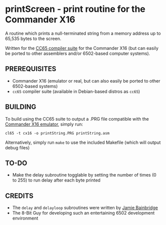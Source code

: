 # printScreen - print routine for the Commander X16

A routine which prints a null-terminated string from a memory address up to 65,535 bytes to the screen.

Written for the [CC65 compiler suite](https://cc65.github.io) for the Commander X16 (but can easily be ported to other assemblers and/or 6502-based computer systems).

## PREREQUISITES
* Commander X16 (emulator or real, but can also easily be ported to other 6502-based systems)
* `cc65` compiler suite (available in Debian-based distros as `cc65`)

## BUILDING
To build using the CC65 suite to output a .PRG file compatible with the [Commander X16 emulator](https://github.com/x16community/x16-emulator), simply run:

`cl65 -t cx16 -o printString.PRG printString.asm`

Alternatively, simply run `make` to use the included Makefile (which will output debug files)

## TO-DO
* Make the delay subroutine togglable by setting the number of times (0 to 255) to run delay after each byte printed

## CREDITS
* The `delay` and `delayloop` subroutines were written by [Jamie Bainbridge](https://superjamie.github.io/2020/01/14/delay-loop-in-6502-assembly)
* The 8-Bit Guy for developing such an entertaining 6502 development environment
